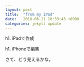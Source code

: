 ```yaml
---
layout: post
title:  "from my iPad"
date:   2018-06-11 10:33:43 +0900
categories: jekyll update
---
```

h1. iPadで作成

h1. iPhoneで編集

さて、どう見えるかな。
